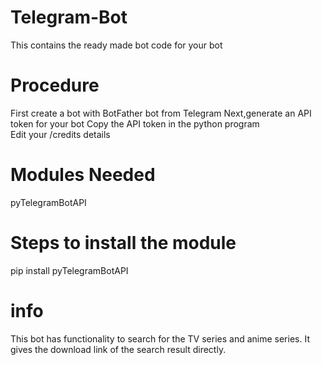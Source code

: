 # Telegram-Bot   
This contains the ready made bot code for your bot 
# Procedure
  First create a bot with BotFather bot from Telegram 
  Next,generate an API token for your bot 
  Copy the API token in the python program  
  Edit your /credits details
# Modules Needed
   pyTelegramBotAPI  
# Steps to install the module
   pip install pyTelegramBotAPI
# info 
  This bot has functionality to search for the TV series and anime series.
  It gives the download link of the search result directly.
 
